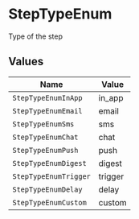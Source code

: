 # StepTypeEnum

Type of the step


## Values

| Name                  | Value                 |
| --------------------- | --------------------- |
| `StepTypeEnumInApp`   | in_app                |
| `StepTypeEnumEmail`   | email                 |
| `StepTypeEnumSms`     | sms                   |
| `StepTypeEnumChat`    | chat                  |
| `StepTypeEnumPush`    | push                  |
| `StepTypeEnumDigest`  | digest                |
| `StepTypeEnumTrigger` | trigger               |
| `StepTypeEnumDelay`   | delay                 |
| `StepTypeEnumCustom`  | custom                |